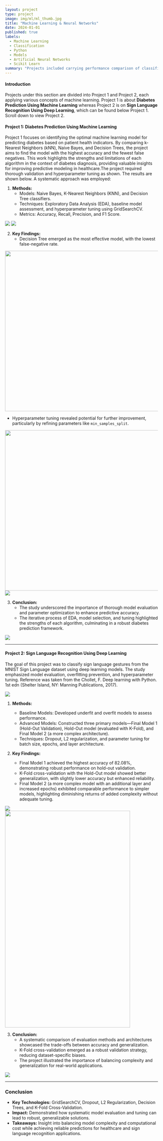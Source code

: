 ```yaml
---
layout: project
type: project
image: img/ml/ml_thumb.jpg
title: "Machine Learning & Neural Networks"
date: 2024-01-01
published: true
labels:
  - Machine Learning
  - Classification
  - Python
  - Models
  - Artificial Neural Networks
  - Scikit Learn
summary: "Projects included carrying performance comparison of classification algorithms such as k-Nearest Neighbors (kNN), Naive Bayes, and Decision Trees in accurately predicting the presence or absence of diabetes. In additon, applied deep learning techniques to accurately classify hand movements from photographs, contributing to the field of sign language recognition."
---
```


#### Introduction
Projects under this section are divided into Project 1 and Project 2, each applying various concepts of machine learning. Project 1 is about **Diabetes Prediction Using Machine Learning** whereas Project 2 is on **Sign Language Recognition Using Deep Learning**, which can be found below Project 1. Scroll down to view Project 2.

#### **Project 1: Diabetes Prediction Using Machine Learning**
Project 1 focuses on identifying the optimal machine learning model for predicting diabetes based on patient health indicators. By comparing k-Nearest Neighbors (kNN), Naive Bayes, and Decision Trees, the project aims to find the model with the highest accuracy and the fewest false negatives. This work highlights the strengths and limitations of each algorithm in the context of diabetes diagnosis, providing valuable insights for improving predictive modeling in healthcare.The project required thorough validation and hyperparameter tuning as shown. The results are shown below. A systematic approach was employed:

1. **Methods:**
   - Models: Naive Bayes, K-Nearest Neighbors (KNN), and Decision Tree classifiers.
   - Techniques: Exploratory Data Analysis (EDA), baseline model assessment, and hyperparameter tuning using GridSearchCV.
   - Metrics: Accuracy, Recall, Precision, and F1 Score.

<div class="text-center p-4">
  <img src="../img/ml/piechart.png" class="img-thumbnail" >
  <img src="../img/ml/bar_plot.png" class="img-thumbnail" >
</div>

2. **Key Findings:**
   - Decision Tree emerged as the most effective model, with the lowest false-negative rate.

<div class="text-center p-4">
  <img width="607px" height="527" src="../img/ml/ml_result_1.png" class="img-thumbnail" >
</div>

   - Hyperparameter tuning revealed potential for further improvement, particularly by refining parameters like `min_samples_split`.
  
<div class="text-center p-4">
  <img width="607px" height="527" src="../img/ml/ml_result_3.png" class="img-thumbnail" >
</div>

<div class="text-center p-4">
  <img src="../img/ml/feature_importance.png" class="img-thumbnail" >
</div>

3. **Conclusion:**
   - The study underscored the importance of thorough model evaluation and parameter optimization to enhance predictive accuracy.
   - The iterative process of EDA, model selection, and tuning highlighted the strengths of each algorithm, culminating in a robust diabetes prediction framework.

<div class="text-center p-4">
  <img src="../img/ml/diabetes_results_2.png" class="img-thumbnail" >
</div>

---

#### **Project 2: Sign Language Recognition Using Deep Learning**
The goal of this project was to classify sign language gestures from the MNIST Sign Language dataset using deep learning models. The study emphasized model evaluation, overfitting prevention, and hyperparameter tuning. Reference was taken from the Chollet, F. Deep learning with Python. 1st edn (Shelter Island, NY: Manning Publications, 2017).

<div class="text-center p-4">
  <img src="../img/ml/sample.png" class="img-thumbnail" >
</div>

1. **Methods:**
   - Baseline Models: Developed underfit and overfit models to assess performance.
   - Advanced Models: Constructed three primary models—Final Model 1 (Hold-Out Validation), Hold-Out model (evaluated with K-Fold), and Final Model 2 (a more complex architecture).
   - Techniques: Dropout, L2 regularization, and parameter tuning for batch size, epochs, and layer architecture.

2. **Key Findings:**
   - Final Model 1 achieved the highest accuracy of 82.08%, demonstrating robust performance on hold-out validation.
   - K-Fold cross-validation with the Hold-Out model showed better generalization, with slightly lower accuracy but enhanced reliability.
   - Final Model 2 (a more complex model with an additional layer and increased epochs) exhibited comparable performance to simpler models, highlighting diminishing returns of added complexity without adequate tuning.

<div class="text-center p-4">
  <img src="../img/ml/final_model_hand.png" class="img-thumbnail" >
</div>

<div class="text-center p-4">
  <img width="412" height="712" src="../img/ml/ml_result_5.png" class="img-thumbnail" >
</div>

3. **Conclusion:**
   - A systematic comparison of evaluation methods and architectures showcased the trade-offs between accuracy and generalization.
   - K-Fold cross-validation emerged as a robust validation strategy, reducing dataset-specific biases.
   - The project illustrated the importance of balancing complexity and generalization for real-world applications.

<div class="text-center p-4">
  <img src="../img/ml/cm_hand.png" class="img-thumbnail">
</div>

---

### Conclusion
- **Key Technologies:** GridSearchCV, Dropout, L2 Regularization, Decision Trees, and K-Fold Cross-Validation.
- **Impact:** Demonstrated how systematic model evaluation and tuning can lead to robust, generalizable solutions.
- **Takeaways:** Insight into balancing model complexity and computational cost while achieving reliable predictions for healthcare and sign language recognition applications.
